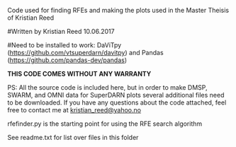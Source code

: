 
Code used for finding RFEs and making the plots used in the Master Theisis of Kristian Reed

#Written by Kristian Reed 10.06.2017

#Need to be installed to work:
DaViTpy (https://github.com/vtsuperdarn/davitpy) and Pandas (https://github.com/pandas-dev/pandas)


**THIS CODE COMES WITHOUT ANY WARRANTY**

PS: All the source code is included here, but in order to make DMSP, SWARM, and OMNI data for SuperDARN plots several additional files need to be downloaded.
If you have any questions about the code attached, feel free to contact me at kristian_reed@yahoo.no

rfefinder.py is the starting point for using the RFE search algorithm

See readme.txt for list over files in this folder
